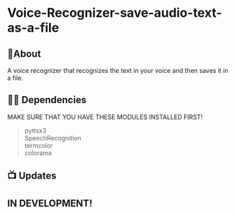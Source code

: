 # Voice-Recognizer-save-audio-text-as-a-file
## 📝About
A voice recognizer that recognizes the text in your voice and then saves it in a file.
## 👨‍💻 Dependencies
MAKE SURE THAT YOU HAVE THESE MODULES INSTALLED FIRST!
> pyttsx3<br>
>SpeechRecognition<br>
>termcolor<br>
>colorama<br>


## 📺 Updates
<h2>IN DEVELOPMENT! </h2>
